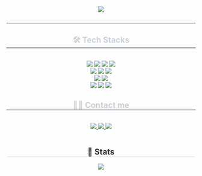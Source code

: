 <div align="center">
  <img
    src="https://capsule-render.vercel.app/api?type=transparent&color=0:383838,100:030202&height=120&text=🔥I'm%20Hwiiron🔥&animation=fadeIn&fontColor=ffffff&fontSize=40" />
</div>
<div align="center">
  <h2 style="border-bottom: 1px solid #21262d; color: #c9d1d9;"> </h2>
  <div style="font-weight: 700; font-size: 15px; text-align: center; color: #c9d1d9;"> </div>
</div>
<div align="center">
  <h2 style="border-bottom: 1px solid #21262d; color: #c9d1d9;"> 🛠️ Tech Stacks </h2> <br>
  <div style="margin: 0 auto; text-align: center;" align="center">
    <img src="https://img.shields.io/badge/HTML5-E34F26?style=for-the-badge&logo=HTML5&logoColor=white">
    <img src="https://img.shields.io/badge/CSS3-1572B6?style=for-the-badge&logo=CSS3&logoColor=white">
    <img src="https://img.shields.io/badge/Javascript-F7DF1E?style=for-the-badge&logo=Javascript&logoColor=white">
    <img src="https://img.shields.io/badge/jQuery-0769AD?style=for-the-badge&logo=jQuery&logoColor=white">
    <br />
    <img src="https://img.shields.io/badge/Visual_Studio_Code-0078D4?style=for-the-badge&logo=visual%20studio%20code&logoColor=white">
    <img src="https://img.shields.io/badge/Eclipse-2C2255?style=for-the-badge&logo=eclipse&logoColor=white">
    <img src="https://img.shields.io/badge/Spring Boot-6DB33F?style=for-the-badge&logo=Spring Boot&logoColor=white">
    <br />
    <img src="https://img.shields.io/badge/Adobe%20Illustrator-FF9A00?style=for-the-badge&logo=adobe%20illustrator&logoColor=white">
    <img src="https://img.shields.io/badge/Adobe%20Photoshop-31A8FF?style=for-the-badge&logo=Adobe%20Photoshop&logoColor=black">
    <br />
    <img src="https://img.shields.io/badge/Figma-F24E1E?style=for-the-badge&logo=Figma&logoColor=white">
    <img src="https://img.shields.io/badge/Github-181717?style=for-the-badge&logo=Github&logoColor=white">
    <img src="https://img.shields.io/badge/Git-F05032?style=for-the-badge&logo=Git&logoColor=white">
  </div>
</div>
<div align="center">
  <h2 style="border-bottom: 1px solid #21262d; color: #c9d1d9;"> 🧑‍💻 Contact me </h2> <br>
  <div align="center">
    <a href="https://velog.io/@shinhwiiron"> <img
        src="https://img.shields.io/badge/Velog-20C997?style=for-the-badge&logo=Velog&logoColor=white&link=velog.io/@shinhwiiron">
    </a>
    <a href="https://www.instagram.com/98.1106"> <img
        src="https://img.shields.io/badge/Instagram-E4405F?style=for-the-badge&logo=Instagram&logoColor=white&link=98.1106">
    </a>
    <a href=mailto:shinhwiiron@gmail.com> <img
        src="https://img.shields.io/badge/Gmail-EA4335?style=for-the-badge&logo=Gmail&logoColor=white&link=mailto:shinhwiiron@gmail.com">
    </a>
  </div> <br>
  <div align="center"> </div>
</div>
<div align="center">
  <h2 style="border-bottom: 1px solid #d8dee4; color: #282d33;"> 🏅 Stats </h2>
  <div align="center"> <img
      src="https://github-readme-stats.vercel.app/api?username=hwiiron&bg_color=180,00000000,00000000&title_color=ffffff&text_color=ffffff" />
  </div>
</div>
    
<!--
**hwiiron/hwiiron** is a ✨ _special_ ✨ repository because its `README.md` (this file) appears on your GitHub profile.

Here are some ideas to get you started:

- 🔭 I’m currently working on ...
- 🌱 I’m currently learning ...
- 👯 I’m looking to collaborate on ...
- 🤔 I’m looking for help with ...
- 💬 Ask me about ...
- 📫 How to reach me: ...
- 😄 Pronouns: ...
- ⚡ Fun fact: ...
-->
